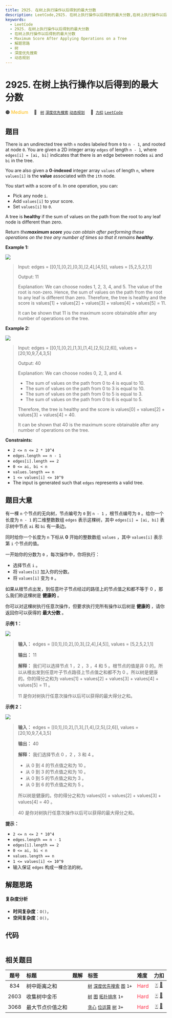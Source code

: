 ```yaml
---
title: 2925. 在树上执行操作以后得到的最大分数
description: LeetCode,2925. 在树上执行操作以后得到的最大分数,在树上执行操作以后得到的最大分数,Maximum Score After Applying Operations on a Tree,解题思路,树,深度优先搜索,动态规划
keywords:
  - LeetCode
  - 2925. 在树上执行操作以后得到的最大分数
  - 在树上执行操作以后得到的最大分数
  - Maximum Score After Applying Operations on a Tree
  - 解题思路
  - 树
  - 深度优先搜索
  - 动态规划
---
```


# 2925. 在树上执行操作以后得到的最大分数

🟠 <font color=#ffb800>Medium</font>&emsp; 🔖&ensp; [`树`](/tag/tree.md) [`深度优先搜索`](/tag/depth-first-search.md) [`动态规划`](/tag/dynamic-programming.md)&emsp; 🔗&ensp;[`力扣`](https://leetcode.cn/problems/maximum-score-after-applying-operations-on-a-tree) [`LeetCode`](https://leetcode.com/problems/maximum-score-after-applying-operations-on-a-tree)

## 题目

There is an undirected tree with `n` nodes labeled from `0` to `n - 1`, and
rooted at node `0`. You are given a 2D integer array `edges` of length `n -
1`, where `edges[i] = [ai, bi]` indicates that there is an edge between nodes
`ai` and `bi` in the tree.

You are also given a **0-indexed** integer array `values` of length `n`, where
`values[i]` is the **value** associated with the `ith` node.

You start with a score of `0`. In one operation, you can:

  * Pick any node `i`.
  * Add `values[i]` to your score.
  * Set `values[i]` to `0`.

A tree is **healthy** if the sum of values on the path from the root to any
leaf node is different than zero.

Return _the**maximum score** you can obtain after performing these operations
on the tree any number of times so that it remains **healthy**._



**Example 1:**

![](https://assets.leetcode.com/uploads/2023/10/11/graph-13-1.png)

> Input: edges = [[0,1],[0,2],[0,3],[2,4],[4,5]], values = [5,2,5,2,1,1]
> 
> Output: 11
> 
> Explanation: We can choose nodes 1, 2, 3, 4, and 5. The value of the root is non-zero. Hence, the sum of values on the path from the root to any leaf is different than zero. Therefore, the tree is healthy and the score is values[1] + values[2] + values[3] + values[4] + values[5] = 11.
> 
> It can be shown that 11 is the maximum score obtainable after any number of operations on the tree.

**Example 2:**

![](https://assets.leetcode.com/uploads/2023/10/11/graph-14-2.png)

> Input: edges = [[0,1],[0,2],[1,3],[1,4],[2,5],[2,6]], values = [20,10,9,7,4,3,5]
> 
> Output: 40
> 
> Explanation: We can choose nodes 0, 2, 3, and 4.
> - The sum of values on the path from 0 to 4 is equal to 10.
> - The sum of values on the path from 0 to 3 is equal to 10.
> - The sum of values on the path from 0 to 5 is equal to 3.
> - The sum of values on the path from 0 to 6 is equal to 5.
> 
> Therefore, the tree is healthy and the score is values[0] + values[2] + values[3] + values[4] = 40.
> 
> It can be shown that 40 is the maximum score obtainable after any number of operations on the tree.

**Constraints:**

  * `2 <= n <= 2 * 10^4`
  * `edges.length == n - 1`
  * `edges[i].length == 2`
  * `0 <= ai, bi < n`
  * `values.length == n`
  * `1 <= values[i] <= 10^9`
  * The input is generated such that `edges` represents a valid tree.


## 题目大意

有一棵 `n` 个节点的无向树，节点编号为 `0` 到 `n - 1` ，根节点编号为 `0` 。给你一个长度为 `n - 1` 的二维整数数组
`edges` 表示这棵树，其中 `edges[i] = [ai, bi]` 表示树中节点 `ai` 和 `bi` 有一条边。

同时给你一个长度为 `n` 下标从 **0**  开始的整数数组 `values` ，其中 `values[i]` 表示第 `i` 个节点的值。

一开始你的分数为 `0` ，每次操作中，你将执行：

  * 选择节点 `i` 。
  * 将 `values[i]` 加入你的分数。
  * 将 `values[i]` 变为 `0` 。

如果从根节点出发，到任意叶子节点经过的路径上的节点值之和都不等于 0 ，那么我们称这棵树是 **健康的**  。

你可以对这棵树执行任意次操作，但要求执行完所有操作以后树是 **健康的**  ，请你返回你可以获得的 **最大分数**  。



**示例 1：**

![](https://assets.leetcode.com/uploads/2023/10/11/graph-13-1.png)

> 
> 
> 
> 
> 
> **输入：** edges = [[0,1],[0,2],[0,3],[2,4],[4,5]], values = [5,2,5,2,1,1]
> 
> **输出：** 11
> 
> **解释：** 我们可以选择节点 1 ，2 ，3 ，4 和 5 。根节点的值是非 0 的。所以从根出发到任意叶子节点路径上节点值之和都不为 0 。所以树是健康的。你的得分之和为 values[1] + values[2] + values[3] + values[4] + values[5] = 11 。
> 
> 11 是你对树执行任意次操作以后可以获得的最大得分之和。
> 
> 

**示例 2：**

![](https://assets.leetcode.com/uploads/2023/10/11/graph-14-2.png)

> 
> 
> 
> 
> 
> **输入：** edges = [[0,1],[0,2],[1,3],[1,4],[2,5],[2,6]], values = [20,10,9,7,4,3,5]
> 
> **输出：** 40
> 
> **解释：** 我们选择节点 0 ，2 ，3 和 4 。
> - 从 0 到 4 的节点值之和为 10 。
> - 从 0 到 3 的节点值之和为 10 。
> - 从 0 到 5 的节点值之和为 3 。
> - 从 0 到 6 的节点值之和为 5 。
> 
> 所以树是健康的。你的得分之和为 values[0] + values[2] + values[3] + values[4] = 40 。
> 
> 40 是你对树执行任意次操作以后可以获得的最大得分之和。
> 
> 



**提示：**

  * `2 <= n <= 2 * 10^4`
  * `edges.length == n - 1`
  * `edges[i].length == 2`
  * `0 <= ai, bi < n`
  * `values.length == n`
  * `1 <= values[i] <= 10^9`
  * 输入保证 `edges` 构成一棵合法的树。


## 解题思路

#### 复杂度分析

- **时间复杂度**：`O()`，
- **空间复杂度**：`O()`，

## 代码

```javascript

```

## 相关题目

<!-- prettier-ignore -->
| 题号 | 标题 | 题解 | 标签 | 难度 | 力扣 |
| :------: | :------ | :------: | :------ | :------ | :------: |
| 834 | 树中距离之和 |  |  [`树`](/tag/tree.md) [`深度优先搜索`](/tag/depth-first-search.md) [`图`](/tag/graph.md) `1+` | <font color=#ff334b>Hard</font> | [🀄️](https://leetcode.cn/problems/sum-of-distances-in-tree) [🔗](https://leetcode.com/problems/sum-of-distances-in-tree) |
| 2603 | 收集树中金币 |  |  [`树`](/tag/tree.md) [`图`](/tag/graph.md) [`拓扑排序`](/tag/topological-sort.md) `1+` | <font color=#ff334b>Hard</font> | [🀄️](https://leetcode.cn/problems/collect-coins-in-a-tree) [🔗](https://leetcode.com/problems/collect-coins-in-a-tree) |
| 3068 | 最大节点价值之和 |  |  [`贪心`](/tag/greedy.md) [`位运算`](/tag/bit-manipulation.md) [`树`](/tag/tree.md) `3+` | <font color=#ff334b>Hard</font> | [🀄️](https://leetcode.cn/problems/find-the-maximum-sum-of-node-values) [🔗](https://leetcode.com/problems/find-the-maximum-sum-of-node-values) |